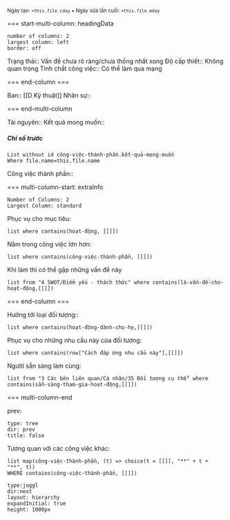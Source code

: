 <sub>Ngày tạo: `=this.file.cday` • Ngày sửa lần cuối: `=this.file.mday`</sub>

=== start-multi-column: headingData
```column-settings  
number of columns: 2
largest column: left
border: off
```

Trạng thái:: Vấn đề chưa rõ ràng/chưa thống nhất xong
Độ cấp thiết:: Không quan trọng
Tính chất công việc:: Có thể làm qua mạng

=== end-column ===

Ban:: [[D Kỹ thuật]]
Nhân sự::

=== end-multi-column

Tài nguyên::
Kết quả mong muốn:: 
##### Chỉ số trước

```dataview
List without id công-việc-thành-phần.kết-quả-mong-muốn
Where file.name=this.file.name
```
Công việc thành phần:: 

=== multi-column-start: extraInfo
```column-settings
Number of Columns: 2
Largest Column: standard
```

Phục vụ cho mục tiêu:
```dataview
list where contains(hoạt-động, [[]])
```
Nằm trong công việc lớn hơn:
```dataview
list where contains(công-việc-thành-phần, [[]])
```
Khi làm thì có thể gặp những vấn đề này
```dataview
list from "4 SWOT/Điểm yếu - thách thức" where contains(là-vấn-đề-cho-hoạt-động,[[]])
```

=== end-column ===

Hướng tới loại đối tượng::
```dataview
list where contains(hoạt-động-dành-cho-họ,[[]])
```
Phục vụ cho những nhu cầu này của đối tượng:
```dataview
list where contains(row["Cách đáp ứng nhu cầu này"],[[]])
```
Người sẵn sàng làm cùng:
```dataview
list from "3 Các bên liên quan/Cá nhân/35 Đối tượng cụ thể" where contains(sẵn-sàng-tham-gia-hoạt-động,[[]])
```

=== multi-column-end

prev:
```breadcrumbs
type: tree
dir: prev
title: false
```

Tương quan với các công việc khác:
```dataview 
list map(công-việc-thành-phần, (t) => choice(t = [[]], "**" + t + "**", t))
WHERE contains(công-việc-thành-phần, [[]])
```

```breadcrumbs
type:juggl
dir:next
layout: hierarchy
expandInitial: true
height: 1000px
```
